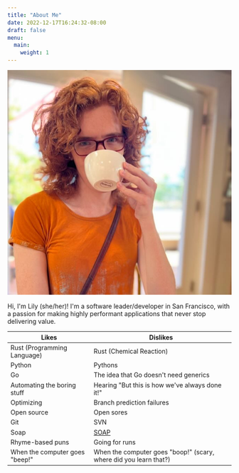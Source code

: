 ```yaml
---
title: "About Me"
date: 2022-12-17T16:24:32-08:00
draft: false
menu:
  main:
    weight: 1
---
```


![Photo of Lily drinking Coffee](./lily.jpeg)

Hi, I'm Lily (she/her)! I'm a software leader/developer in San Francisco, with a
passion for making highly performant applications that never stop delivering
value.

| **Likes**                      | **Dislikes**                                                      |
| ------------------------------ | ----------------------------------------------------------------- |
| Rust (Programming Language)    | Rust (Chemical Reaction)                                          |
| Python                         | Pythons                                                           |
| Go                             | The idea that Go doesn't need generics                            |
| Automating the boring stuff    | Hearing "But this is how we've always done it!"                   |
| Optimizing                     | Branch prediction failures                                        |
| Open source                    | Open sores                                                        |
| Git                            | SVN                                                               |
| Soap                           | [SOAP](https://en.wikipedia.org/wiki/SOAP)                        |
| Rhyme-based puns               | Going for runs                                                    |
| When the computer goes "beep!" | When the computer goes "boop!" (scary, where did you learn that?) |

